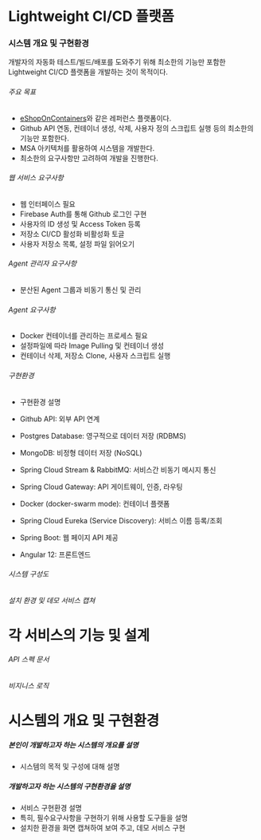 # Lightweight CI/CD 플랫폼
### 시스템 개요 및 구현환경
개발자의 자동화 테스트/빌드/배포를 도와주기 위해 최소한의 기능만 포함한 Lightweight CI/CD 플랫폼을 개발하는 것이 목적이다.

###### 주요 목표
- [eShopOnContainers](https://github.com/dotnet-architecture/eShopOnContainers)와 같은 레퍼런스 플랫폼이다.
- Github API 연동, 컨테이너 생성, 삭제, 사용자 정의 스크립트 실행 등의 최소한의 기능만 포함한다.
- MSA 아키텍처를 활용하여 시스템을 개발한다.
- 최소한의 요구사항만 고려하여 개발을 진행한다.

###### 웹 서비스 요구사항
- 웹 인터페이스 필요
- Firebase Auth를 통해 Github 로그인 구현
- 사용자의 ID 생성 및 Access Token 등록
- 저장소 CI/CD 활성화 비활성화 토글
- 사용자 저장소 목록, 설정 파일 읽어오기

###### Agent 관리자 요구사항
- 분산된 Agent 그룹과 비동기 통신 및 관리

###### Agent 요구사항
- Docker 컨테이너를 관리하는 프로세스 필요
- 설정파일에 따라 Image Pulling 및 컨테이너 생성
- 컨테이너 삭제, 저장소 Clone, 사용자 스크립트 실행

###### 구현환경

- 구현환경 설명

- Github API: 외부 API 연계
- Postgres Database: 영구적으로 데이터 저장 (RDBMS)
- MongoDB: 비정형 데이터 저장 (NoSQL)
- Spring Cloud Stream & RabbitMQ: 서비스간 비동기 메시지 통신
- Spring Cloud Gateway: API 게이트웨이, 인증, 라우팅
- Docker (docker-swarm mode): 컨테이너 플랫폼
- Spring Cloud Eureka (Service Discovery): 서비스 이름 등록/조회
- Spring Boot: 웹 페이지 API 제공
- Angular 12: 프론트엔드

###### 시스템 구성도


###### 설치 환경 및 데모 서비스 캡쳐

# 각 서비스의 기능 및 설계
###### API 스펙 문서
###### 비지니스 로직 





# 시스템의 개요 및 구현환경
##### 본인이 개발하고자 하는 시스템의 개요를 설명
-  시스템의 목적 및 구성에 대해 설명

##### 개발하고자 하는 시스템의 구현환경을 설명
- 서비스 구현환경 설명
- 특히, 필수요구사항을 구현하기 위해 사용할 도구들을 설명
- 설치한 환경을 화면 캡쳐하여 보여 주고, 데모 서비스 구현
